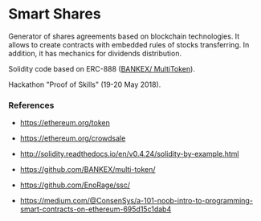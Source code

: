 # Smart Shares

Generator of shares agreements based on blockchain technologies. It allows to create contracts with embedded rules of stocks transferring. In addition, it has mechanics for dividends distribution.

Solidity code based on ERC-888 ([BANKEX/ MultiToken](https://github.com/BANKEX/multi-token/blob/master/contracts/custom/TestingToken.sol)).

Hackathon "Proof of Skills" (19-20 May 2018).

### References

- https://ethereum.org/token

- https://ethereum.org/crowdsale

- http://solidity.readthedocs.io/en/v0.4.24/solidity-by-example.html

- https://github.com/BANKEX/multi-token/

- https://github.com/EnoRage/ssc/

- https://medium.com/@ConsenSys/a-101-noob-intro-to-programming-smart-contracts-on-ethereum-695d15c1dab4
